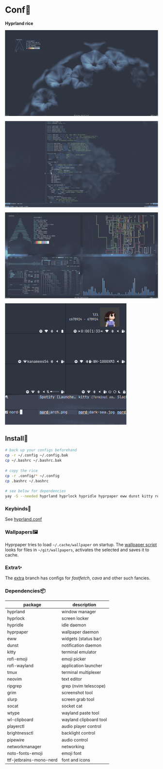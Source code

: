 # Conf🍚

**Hyprland rice**

![flowers](./.github/nord-flowers.png)

![flower](./.github/nord-flower.png)

![stars](./.github/nord-stars.png)

![tray](./.github/tray.png)

## Install🤢

```bash
# back up your configs beforehand
cp -r ~/.config ~/.config.bak
cp ~/.bashrc ~/.bashrc.bak

# copy the rice
cp -r .config/* ~/.config
cp .bashrc ~/.bashrc

# see below for dependencies
yay -S --needed hyprland hyprlock hypridle hyprpaper eww dunst kitty rofi-emoji rofi-wayland tmux neovim ripgrep grim slurp socat wtype wl-clipboard playerctl brightnessctl pipewire networkmanager noto-fonts-emoji ttf-jetbrains-mono-nerd
```

### Keybinds🔑

See [hyprland.conf](./.config/hypr/hyprland.conf)

### Wallpapers🖼️

Hyprpaper tries to load `~/.cache/wallpaper` on startup. The
[wallpaper script](./.config/hypr/scripts/wallpaper.sh) looks for files in
`~/git/wallpapers`, activates the selected and saves it to cache.

### Extra✨

The [extra](https://github.com/mart-mihkel/conf/tree/extra) branch has configs
for *fastfetch*, *cava* and other such fancies.

### Dependencies📦

| package                 | description            |
| ----------------------- | ---------------------- |
| hyprland                | window manager         |
| hyprlock                | screen locker          |
| hypridle                | idle daemon            |
| hyprpaper               | wallpaper daemon       |
| eww                     | widgets (status bar)   |
| dunst                   | notification daemon    |
| kitty                   | terminal emulator      |
| rofi-emoji              | emoji picker           |
| rofi-wayland            | application launcher   |
| tmux                    | terminal multiplexer   |
| neovim                  | text editor            |
| ripgrep                 | grep (nvim telescope)  |
| grim                    | screenshot tool        |
| slurp                   | screen grab tool       |
| socat                   | socket cat             |
| wtype                   | wayland paste tool     |
| wl-clipboard            | wayland clipboard tool |
| playerctl               | audio player control   |
| brightnessctl           | backlight control      |
| pipewire                | audio control          |
| networkmanager          | networking             |
| noto-fonts-emoji        | emoji font             |
| ttf-jetbrains-mono-nerd | font and icons         |
